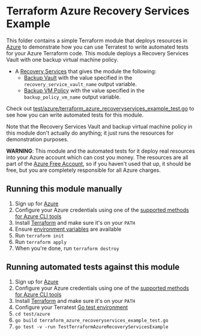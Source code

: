 # Terraform Azure Recovery Services Example

This folder contains a simple Terraform module that deploys resources in [Azure](https://azure.microsoft.com/) to demonstrate
how you can use Terratest to write automated tests for your Azure Terraform code. This module deploys a Recovery Services Vault with one backup virtual machine policy.


- A [Recovery Services](https://azure.microsoft.com/services/backup/) that gives the module the following:
    - [Backup Vault](https://docs.microsoft.com/azure/backup/backup-azure-recovery-services-vault-overview)  with the value specified in the `recovery_service_vault_name` output variable.
    - [Backup VM Policy](https://azure.microsoft.com/en-in/updates/azure-vm-backup-policy-management/)  with the value specified in the `backup_policy_vm_name`  output variable.


Check out [test/azure/terraform_azure_recoveryservices_example_test.go](/test/azure/terraform_azure_recoveryservices_example_test.go) to see how you can write
automated tests for this module.

Note that the Recovery Services Vault and backup virtual machine policy in this module don't actually do anything; it just runs the resources for
demonstration purposes.

**WARNING**: This module and the automated tests for it deploy real resources into your Azure account which can cost you
money. The resources are all part of the [Azure Free Account](https://azure.microsoft.com/free/), so if you haven't used that up,
it should be free, but you are completely responsible for all Azure charges.

## Running this module manually

1. Sign up for [Azure](https://azure.microsoft.com/)
1. Configure your Azure credentials using one of the [supported methods for Azure CLI
   tools](https://docs.microsoft.com/cli/azure/azure-cli-configuration?view=azure-cli-latest)
1. Install [Terraform](https://www.terraform.io/) and make sure it's on your `PATH`
1. Ensure [environment variables](../README.md#review-environment-variables) are available
1. Run `terraform init`
1. Run `terraform apply`
1. When you're done, run `terraform destroy`

## Running automated tests against this module

1. Sign up for [Azure](https://azure.microsoft.com/)
1. Configure your Azure credentials using one of the [supported methods for Azure CLI
   tools](https://docs.microsoft.com/en-us/cli/azure/azure-cli-configuration?view=azure-cli-latest)
1. Install [Terraform](https://www.terraform.io/) and make sure it's on your `PATH`
1. Configure your Terratest [Go test environment](../README.md)
1. `cd test/azure`
1. `go build terraform_azure_recoveryservices_example_test.go`
1. `go test -v -run TestTerraformAzureRecoveryServicesExample`



